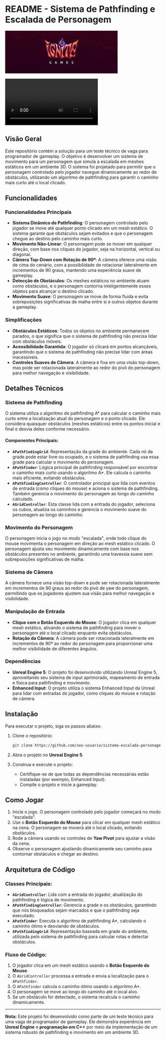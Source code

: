 # README - Sistema de Pathfinding e Escalada de Personagem

![Logo](./resources/logo_ignite.jpg)


![demo](./resources/demo.mp4)

## Visão Geral

Este repositório contém a solução para um teste técnico de vaga para programador de gameplay. O objetivo é desenvolver um sistema de movimento para um personagem que simula a escalada em meshes estáticos em um ambiente 3D. O sistema foi projetado para permitir que o personagem controlado pelo jogador navegue dinamicamente ao redor de obstáculos, utilizando um algoritmo de pathfinding para garantir o caminho mais curto até o local clicado.

## Funcionalidades

### Funcionalidades Principais
- **Sistema Dinâmico de Pathfinding**: O personagem controlado pelo jogador se move até qualquer ponto clicado em um mesh estático. O sistema garante que obstáculos sejam evitados e que o personagem chegue ao destino pelo caminho mais curto.
- **Movimento Não-Linear**: O personagem pode se mover em qualquer direção, com base nos cliques do jogador, seja na horizontal, vertical ou diagonal.
- **Câmera Top-Down com Rotação de 90º**: A câmera oferece uma visão de cima do cenário, com a possibilidade de rotacionar lateralmente em incrementos de 90 graus, mantendo uma experiência suave de gameplay.
- **Detecção de Obstáculos**: Os meshes estáticos no ambiente atuam como obstáculos, e o personagem contorna inteligentemente esses objetos para alcançar o destino clicado.
- **Movimento Suave**: O personagem se move de forma fluida e evita sobreposições significativas de malha entre si e outros objetos durante a gameplay.

### Simplificações
- **Obstáculos Estáticos**: Todos os objetos no ambiente permanecem parados, o que significa que o sistema de pathfinding não precisa lidar com obstáculos móveis.
- **Acessibilidade Garantida**: O jogador só clicará em pontos alcançáveis, garantindo que o sistema de pathfinding não precise lidar com áreas inacessíveis.
- **Controles Suaves de Câmera**: A câmera é fixa em uma visão top-down, mas pode ser rotacionada lateralmente ao redor do pivô do personagem para melhor navegação e visibilidade.

## Detalhes Técnicos

### Sistema de Pathfinding
O sistema utiliza o algoritmo de pathfinding A* para calcular o caminho mais curto entre a localização atual do personagem e o ponto clicado. Ele considera quaisquer obstáculos (meshes estáticos) entre os pontos inicial e final e desvia deles conforme necessário.

#### Componentes Principais:
- **`APathfindingGrid`**: Representação da grade do ambiente. Cada nó da grade pode estar livre ou ocupado, e o sistema de pathfinding usa essa grade para calcular o movimento do personagem.
- **`APathfinder`**: Lógica principal de pathfinding responsável por encontrar o caminho mais curto usando o algoritmo A*. Ele calcula o caminho mais eficiente, evitando obstáculos.
- **`APathfindingController`**: O controlador principal que lida com eventos de entrada (como cliques do mouse) e aciona o sistema de pathfinding. Também gerencia o movimento do personagem ao longo do caminho calculado.
- **`AGridController`**: Esta classe lida com a entrada do jogador, seleciona os cubos, atualiza os caminhos e gerencia o movimento suave do personagem ao longo do caminho.

### Movimento do Personagem
O personagem inicia o jogo no modo "escalada", onde todo clique do mouse movimenta o personagem em direção ao mesh estático clicado. O personagem ajusta seu movimento dinamicamente com base nos obstáculos presentes no ambiente, garantindo uma travessia suave sem sobreposições significativas de malha.

### Sistema de Câmera
A câmera fornece uma visão top-down e pode ser rotacionada lateralmente em incrementos de 90 graus ao redor do pivô de yaw do personagem, permitindo que os jogadores ajustem sua visão para melhor navegação e visibilidade.

### Manipulação de Entrada
- **Clique com o Botão Esquerdo do Mouse**: O jogador clica em qualquer mesh estático, ativando o sistema de pathfinding para mover o personagem até o local clicado enquanto evita obstáculos.
- **Rotação da Câmera**: A câmera pode ser rotacionada lateralmente em incrementos de 90º ao redor do personagem para proporcionar uma melhor visibilidade de diferentes ângulos.

### Dependências
- **Unreal Engine 5**: O projeto foi desenvolvido utilizando Unreal Engine 5, aproveitando seu sistema de input aprimorado, mapeamento de entrada e física para pathfinding e movimento.
- **Enhanced Input**: O projeto utiliza o sistema Enhanced Input da Unreal para lidar com entradas do jogador, como cliques do mouse e rotação de câmera.

## Instalação

Para executar o projeto, siga os passos abaixo:

1. Clone o repositório:
    ```bash
    git clone https://github.com/seu-usuario/sistema-escalada-personagem.git
    ```

2. Abra o projeto no **Unreal Engine 5**.

3. Construa e execute o projeto:
    - Certifique-se de que todas as dependências necessárias estão instaladas (por exemplo, Enhanced Input).
    - Compile o projeto e inicie a gameplay.

## Como Jogar

1. Inicie o jogo. O personagem controlado pelo jogador começará no modo "escalada".
2. Use o **Botão Esquerdo do Mouse** para clicar em qualquer mesh estático na cena. O personagem se moverá até o local clicado, evitando obstáculos.
3. Rode a câmera usando os controles de **Yaw Pivot** para ajustar a visão da cena.
4. Observe o personagem ajustando dinamicamente seu caminho para contornar obstáculos e chegar ao destino.

## Arquitetura de Código

### Classes Principais:
- **`AGridController`**: Lida com a entrada do jogador, atualização do pathfinding e lógica de movimento.
- **`APathfindingController`**: Gerencia a grade e os obstáculos, garantindo que nós bloqueados sejam marcados e que o pathfinding seja executado.
- **`APathfinder`**: Executa o algoritmo de pathfinding A*, calculando o caminho ótimo e desviando de obstáculos.
- **`APathfindingGrid`**: Representação baseada em grade do ambiente, utilizada pelo sistema de pathfinding para calcular rotas e detectar obstáculos.

### Fluxo de Código:
1. O jogador clica em um mesh estático usando o **Botão Esquerdo do Mouse**.
2. O `AGridController` processa a entrada e envia a localização para o `APathfinder`.
3. O `APathfinder` calcula o caminho ótimo usando o algoritmo A*.
4. O personagem se move ao longo do caminho até o local alvo.
5. Se um obstáculo for detectado, o sistema recalcula o caminho dinamicamente.



---

**Nota:** Este projeto foi desenvolvido como parte de um teste técnico para uma vaga de programador de gameplay. Ele demonstra experiência em **Unreal Engine** e **programação em C++** por meio da implementação de um sistema robusto de pathfinding e movimento em um ambiente 3D.
